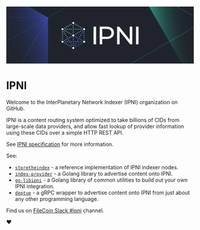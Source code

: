 ![banner](banner.png)

# IPNI
Welcome to the InterPlanetary Network Indexer (IPNI) organization on GitHub.

IPNI is a content routing system optimized to take billions of CIDs from large-scale data providers, and allow fast lookup of provider information using these CIDs over a simple HTTP REST API.

See [IPNI specification](https://github.com/ipni/specs/blob/main/IPNI.md) for more information.

See:
 * [`storetheindex`](https://github.com/ipni/storetheindex) - a reference implementation of IPNI indexer nodes.
 * [`index-provider`](https://github.com/ipni/index-provider) - a Golang library to advertise content onto IPNI.
 * [`go-libipni`](https://github.com/ipni/go-libipni) - a Golang library of common utilities to build out your own IPNI integration.
 * [`deptue`](https://github.com/ipni/depute) - a gRPC wrapper to advertise content onto IPNI from just about any other programming language.
 
Find us on [FileCoin Slack #ipni](https://filecoinproject.slack.com/archives/C02T827T9N0) channel.

:heart: 